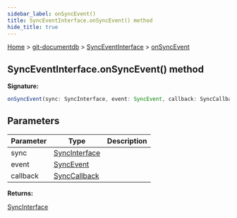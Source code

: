 ```yaml
---
sidebar_label: onSyncEvent()
title: SyncEventInterface.onSyncEvent() method
hide_title: true
---
```


[Home](./index.md) &gt; [git-documentdb](./git-documentdb.md) &gt; [SyncEventInterface](./git-documentdb.synceventinterface.md) &gt; [onSyncEvent](./git-documentdb.synceventinterface.onsyncevent_1.md)

## SyncEventInterface.onSyncEvent() method

<b>Signature:</b>

```typescript
onSyncEvent(sync: SyncInterface, event: SyncEvent, callback: SyncCallback): SyncInterface;
```

## Parameters

|  Parameter | Type | Description |
|  --- | --- | --- |
|  sync | [SyncInterface](./git-documentdb.syncinterface.md) |  |
|  event | [SyncEvent](./git-documentdb.syncevent.md) |  |
|  callback | [SyncCallback](./git-documentdb.synccallback.md) |  |

<b>Returns:</b>

[SyncInterface](./git-documentdb.syncinterface.md)

